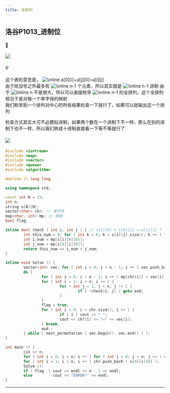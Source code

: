 ```yaml
---
title: 全排列
---
```


## 洛谷P1013_进制位

#### 🔗
<a href="https://www.luogu.com.cn/training/119543#problems"><img src="https://i.loli.net/2021/11/08/Xa4NSThgWH91pZq.png"></a>

#### 💡
这个表的意思是， <img src="https://latex.codecogs.com/svg.image?\inline&space;\sum\limits_{i=1}^{n-1}\sum\limits_{j=1}^{n-1}\{a[0][i]+a[j][0]=a[i][j]\}" title="\inline a[0][i]+a[j][0]=a[i][j]" />    
由于除加号之外最多有  <img src="https://latex.codecogs.com/svg.image?\inline&space;n-1" title="\inline n-1" /> 个元素，所以其实就是  <img src="https://latex.codecogs.com/svg.image?\inline&space;n-1" title="\inline n-1" /> 进制
由于  <img src="https://latex.codecogs.com/svg.image?\inline&space;n" title="\inline n" /> 不是很大，所以可以直接枚举  <img src="https://latex.codecogs.com/svg.image?\inline&space;n-1" title="\inline n-1" /> 的全排列，这个全排列相当于是对每一个单字母的映射  
我们枚举到一个排列对中心的所有结果检查一下就行了，如果可以就输出这一个排列  
  
检查方式其实大可不必模拟进制，如果两个数在一个进制下不一样，那么在别的进制下也不一样，所以我们转成十进制直接看一下等不等就行了  

#### <img src="https://img-blog.csdnimg.cn/20210713144601841.png" >

```cpp
#include <iostream>
#include <map>
#include <vector>
#include <queue>
#include <algorithm>

#define ll long long

using namespace std;

const int N = 15;
int n;
string s[N][N];
vector<char> chr; // 单字符
map<char, int> mp; // 映射
bool flag;

inline bool check ( int i, int j ) { // s[i][0] + s[0][j] = s[i][j] ? 
        int this_num = 0; for ( int k = 0; k < s[i][j].size(); k ++ ) this_num = this_num * (n - 1) + mp[s[i][j][k]];
        int i_num = mp[s[i][0][0]];
        int j_num = mp[s[0][j][0]];
        return this_num == i_num + j_num;
}

inline void Solve () {
        vector<int> vec; for ( int i = 0; i < n - 1; i ++ ) vec.push_back(i);
        do {
                for ( int i = 0; i < n - 1; i ++ ) mp[chr[i]] = vec[i];
                for ( int i = 1; i < n; i ++ ) {
                        for ( int j = 1; j < n; j ++ ) {
                                if ( !check(i, j) ) goto end;
                        }
                }
                flag = true; 
                for ( int i = 0; i < chr.size(); i ++ ) {
                        if ( i ) cout << " ";
                        cout << chr[i] << "=" << vec[i];
                } break; 
                end:;
        } while ( next_permutation ( vec.begin(), vec.end() ) );
}

int main () {
        cin >> n;
        for ( int i = 0; i < n; i ++ ) for ( int j = 0; j < n; j ++ ) cin >> s[i][j];
        for ( int i = 1; i < n; i ++ ) chr.push_back ( s[0][i][0] );
        Solve ();
        if ( flag  ) cout << endl << n - 1 << endl;
        else         cout << "ERROR!" << endl;
}
```

<hr>
